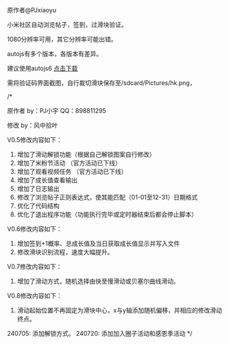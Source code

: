 原作者@PJxiaoyu

小米社区自动浏览帖子，签到，过滑块验证。

1080分辨率可用，其它分辨率可能出错。

autojs有多个版本，各版本有差异。

建议使用autojs6
[点击下载](https://wwl.lanzouj.com/ibegp205yhaj)





需将验证码界面截图，自行裁切滑块保存至/sdcard/Pictures/hk.png，


/*

原作者  by：PJ小宇    QQ：898811295

修改    by：风中拾叶



V0.5修改内容如下：
1. 增加了滑动解锁功能（根据自己解锁图案自行修改）
2. 增加了米粉节活动  （官方活动已下线）
3. 增加了观看视频任务  （官方活动已下线）
4. 增加了成长值查看输出
5. 增加了日志输出
6. 修改了浏览帖子正则表达式，使其能匹配（01-01至12-31）日期格式
7. 优化了代码结构 
8. 优化了退出程序功能（功能执行完毕或定时器结束后都会停止脚本）

V0.6修改内容如下：
1. 增加签到+1概率、总成长值及当日获取成长值显示并写入文件
2. 修改滑块识别流程，速度大幅提升。

V0.7修改内容如下：
1. 增加了滑动方式，随机选择由快至慢滑动或贝塞尔曲线滑动。

V0.8修改内容如下：
1. 滑动起始位置不再固定为滑块中心，x与y轴添加随机偏移，并相应的修改滑动终点。

240705:
    添加解锁方式。
240720:
    添加加入圈子活动和感恩季活动
*/

